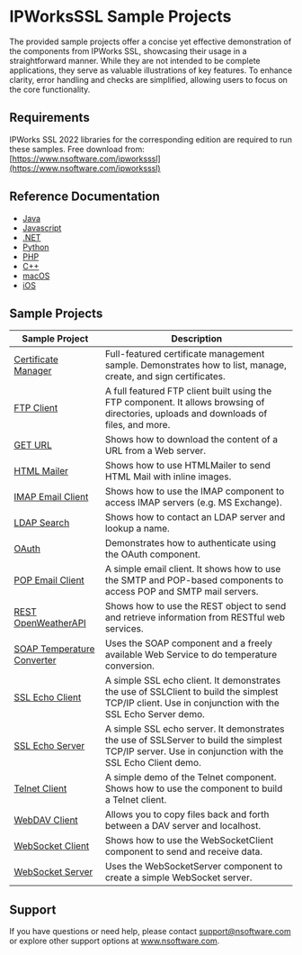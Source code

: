 # IPWorksSSL Sample Projects
The provided sample projects offer a concise yet effective demonstration of the components from IPWorks SSL, showcasing their usage in a straightforward manner. While they are not intended to be complete applications, they serve as valuable illustrations of key features. To enhance clarity, error handling and checks are simplified, allowing users to focus on the core functionality.

## Requirements
IPWorks SSL 2022 libraries for the corresponding edition are required to run these samples.  Free download from: [https://www.nsoftware.com/ipworksssl](https://www.nsoftware.com/ipworksssl)

## Reference Documentation
* [Java](https://cdn.nsoftware.com/help/ISH/java/)
* [Javascript](https://cdn.nsoftware.com/help/ISH/js/)
* [.NET](https://cdn.nsoftware.com/help/ISH/cs/)
* [Python](https://cdn.nsoftware.com/help/ISH/py/)
* [PHP](https://cdn.nsoftware.com/help/ISH/php/)
* [C++](https://cdn.nsoftware.com/help/ISH/cpp/)
* [macOS](https://cdn.nsoftware.com/help/ISH/mac/)
* [iOS](https://cdn.nsoftware.com/help/ISH/mac/)

## Sample Projects
| Sample Project | Description |
| --- | --- |
| [Certificate Manager](./IPWorks%20SSL%20Samples/Certificate%20Manager) | Full-featured certificate management sample.  Demonstrates how to list, manage, create, and sign certificates. |
| [FTP Client](./IPWorks%20SSL%20Samples/FTP%20Client) | A full featured FTP client built using the FTP component.  It allows browsing of directories, uploads and downloads of files, and more. |
| [GET URL](./IPWorks%20SSL%20Samples/GET%20URL) | Shows how to download the content of a URL from a Web server. |
| [HTML Mailer](./IPWorks%20SSL%20Samples/HTML%20Mailer) | Shows how to use HTMLMailer to send HTML Mail with inline images. |
| [IMAP Email Client](./IPWorks%20SSL%20Samples/IMAP%20Email%20Client) | Shows how to use the IMAP component to access IMAP servers (e.g. MS Exchange). |
| [LDAP Search](./IPWorks%20SSL%20Samples/LDAP%20Search) | Shows how to contact an LDAP server and lookup a name. |
| [OAuth](./IPWorks%20SSL%20Samples/OAuth) | Demonstrates how to authenticate using the OAuth component. |
| [POP Email Client](./IPWorks%20SSL%20Samples/POP%20Email%20Client) | A simple email client. It shows how to use the SMTP and POP-based components to access POP and SMTP mail servers. |
| [REST OpenWeatherAPI](./IPWorks%20SSL%20Samples/REST%20OpenWeatherAPI) | Shows how to use the REST object to send and retrieve information from RESTful web services. |
| [SOAP Temperature Converter](./IPWorks%20SSL%20Samples/SOAP%20Temperature%20Converter) | Uses the SOAP component and a freely available Web Service to do temperature conversion. |
| [SSL Echo Client](./IPWorks%20SSL%20Samples/SSL%20Echo%20Client) | A simple SSL echo client.  It demonstrates the use of SSLClient to build the simplest TCP/IP client.  Use in conjunction with the SSL Echo Server demo. |
| [SSL Echo Server](./IPWorks%20SSL%20Samples/SSL%20Echo%20Server) | A simple SSL echo server.  It demonstrates the use of SSLServer to build the simplest TCP/IP server.  Use in conjunction with the SSL Echo Client demo. |
| [Telnet Client](./IPWorks%20SSL%20Samples/Telnet%20Client) | A simple demo of the Telnet component.  Shows how to use the component to build a Telnet client. |
| [WebDAV Client](./IPWorks%20SSL%20Samples/WebDAV%20Client) | Allows you to copy files back and forth between a DAV server and localhost. |
| [WebSocket Client](./IPWorks%20SSL%20Samples/WebSocket%20Client) | Shows how to use the WebSocketClient component to send and receive data. |
| [WebSocket Server](./IPWorks%20SSL%20Samples/WebSocket%20Server) | Uses the WebSocketServer component to create a simple WebSocket server. |

## Support
If you have questions or need help, please contact support@nsoftware.com or explore other support options 
at www.nsoftware.com.
